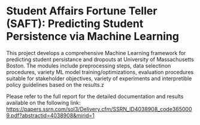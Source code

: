 # Student Affairs Fortune Teller (SAFT): Predicting Student Persistence via Machine Learning
This project develops a comprehensive Machine Learning framework for predicting student persistance and dropouts at University of Massachusetts Boston.
The modules include preprocessing steps, data selectinon procedures, variety ML model training/optimizations, evaluation procedures suitable for stakeholder objectives,
variety of experiments and interpretible policy guidelines based on the results.z 

Please refer to the full report for the detailed documentation and results available on the following link:
https://papers.ssrn.com/sol3/Delivery.cfm/SSRN_ID4038908_code3650009.pdf?abstractid=4038908&mirid=1
